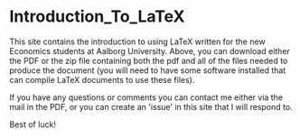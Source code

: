 # Introduction_To_LaTeX

This site contains the introduction to using LaTeX written for the new Economics students at Aalborg University. Above, you can download either the PDF or the zip file containing both the pdf and all of the files needed to produce the document (you will need to have some software installed that can compile LaTeX documents to use these files). 

If you have any questions or comments you can contact me either via the mail in the PDF, or you can create an 'issue' in this site that I will respond to. 

Best of luck! 


